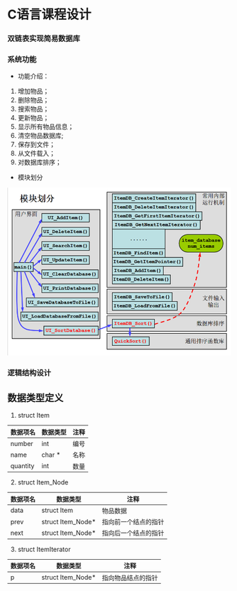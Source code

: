 # C语言课程设计
### 双链表实现简易数据库

### 系统功能

- 功能介绍：

1. 增加物品；
2. 删除物品；
3. 搜索物品；
4. 更新物品；
5. 显示所有物品信息；
6. 清空物品数据库;
7. 保存到文件；
8. 从文件载入；
9. 对数据库排序；

- 模块划分

![图1 模块划分](./img/模块划分.png)


### 逻辑结构设计

## 数据类型定义

1. struct Item

| 数据项名 | 数据类型 | 注释 |
| --- | --- | --- |
| number | int | 编号 |
| name | char * | 名称 |
| quantity | int | 数量 |

2. struct Item_Node

| 数据项名 | 数据类型 | 注释 |
| --- | --- | --- |
| data | struct Item | 物品数据 |
| prev | struct Item_Node* | 指向前一个结点的指针 |
| next | struct Item_Node* | 指向后一个结点的指针 |

3. struct ItemIterator

| 数据项名 | 数据类型 | 注释 |
| --- | --- | --- |
| p | struct Item_Node* | 指向物品结点的指针 |
